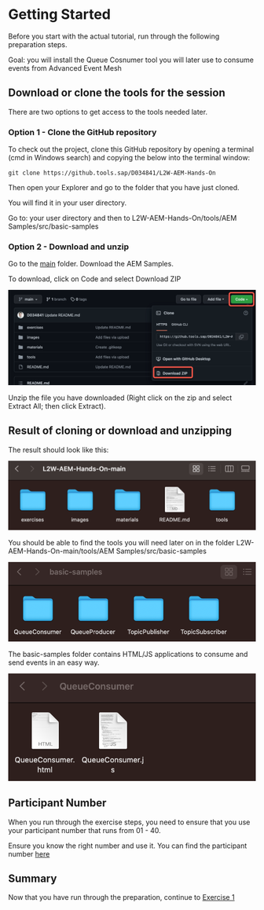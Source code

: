# Getting Started

Before you start with the actual tutorial, run through the following preparation steps.

Goal: you will install the Queue Cosnumer tool you will later use to consume events from Advanced Event Mesh

## Download or clone the tools for the session

There are two options to get access to the tools needed later. 

### Option 1 - Clone the GitHub repository 

To check out the project, clone this GitHub repository by opening a terminal (cmd in Windows search) and copying the below into the terminal window:

```
git clone https://github.tools.sap/D034841/L2W-AEM-Hands-On
```

Then open your Explorer and go to the folder that you have just cloned. 

You will find it in your user directory.

Go to: your user directory and then to L2W-AEM-Hands-On/tools/AEM Samples/src/basic-samples

### Option 2 - Download and unzip

Go to the [main](https://github.tools.sap/D034841/L2W-AEM-Hands-On/tree/main) folder. Download the AEM Samples.

To download, click on Code and select Download ZIP

![Download ZIP](/./images/ex0-1.png)

Unzip the file you have downloaded (Right click on the zip and select Extract All; then click Extract).

## Result of cloning or download and unzipping

The result should look like this:

![Pic 2](/./images/ex0-2.png)

You should be able to find the tools you will need later on in the folder L2W-AEM-Hands-On-main/tools/AEM Samples/src/basic-samples

![Pic 3](/./images/ex0-3.png)

The basic-samples folder contains HTML/JS applications to consume and send events in an easy way.

![Pic 4](/./images/ex0-4.png)

## Participant Number

When you run through the exercise steps, you need to ensure that you use your participant number that runs from 01 - 40.

Ensure you know the right number and use it. You can find the participant number [here](https://github.tools.sap/D034841/L2W-AEM-Hands-On/tree/main/user%20numbers)

## Summary

Now that you have run through the preparation, continue to [Exercise 1](../ex1/README.md)

